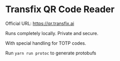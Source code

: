 # Transfix QR Code Reader

Official URL: https://qr.transfix.ai

Runs completely locally. Private and secure.

With special handling for TOTP codes.

Run `yarn run protoc` to generate protobufs
